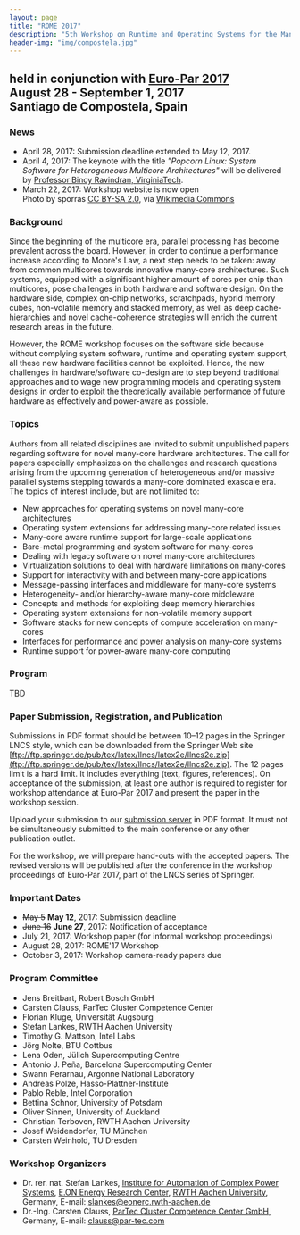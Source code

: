 ```yaml
---
layout: page
title: "ROME 2017"
description: "5th Workshop on Runtime and Operating Systems for the Many-core Era"
header-img: "img/compostela.jpg"
---
```


## held in conjunction with [Euro-Par 2017](http://europar2017.usc.es/)<br> August 28 - September 1, 2017<br> Santiago de Compostela, Spain

### News

* April 28, 2017: Submission deadline extended to May 12, 2017.
* April 4, 2017: The keynote with the title *"Popcorn Linux: System Software for Heterogeneous Multicore Architectures"* will be delivered by [Professor Binoy Ravindran, VirginiaTech](https://www.ece.vt.edu/people/profile/ravindran).
* March 22, 2017: Workshop website is now open<br>Photo by sporras [CC BY-SA 2.0](http://creativecommons.org/licenses/by-sa/2.0), via [Wikimedia Commons](https://commons.wikimedia.org/wiki/File%3AAyuntamiento_de_Santiago_de_Compostela.jpg)

### Background

Since the beginning of the multicore era, parallel processing has become prevalent across the board. However, in order to continue a performance increase according to Moore's Law, a next step needs to be taken: away from common multicores towards innovative many-core architectures. Such systems, equipped with a significant higher amount of cores per chip than multicores, pose challenges in both hardware and software design. On the hardware side, complex on-chip networks, scratchpads, hybrid memory cubes, non-volatile memory and stacked memory, as well as deep cache-hierarchies and novel cache-coherence strategies will enrich the current research areas in the future.

However, the ROME workshop focuses on the software side because without complying system software, runtime and operating system support, all these new hardware facilities cannot be exploited. Hence, the new challenges in hardware/software co-design are to step beyond traditional approaches and to wage new programming models and operating system designs in order to exploit the theoretically available performance of future hardware as effectively and power-aware as possible.

### Topics

Authors from all related disciplines are invited to submit unpublished papers regarding software for novel many-core hardware architectures. The call for papers especially emphasizes on the challenges and research questions arising from the upcoming generation of heterogeneous and/or massive parallel systems stepping towards a many-core dominated exascale era. The topics of interest include, but are not limited to:

* New approaches for operating systems on novel many-core architectures
* Operating system extensions for addressing many-core related issues
* Many-core aware runtime support for large-scale applications
* Bare-metal programming and system software for many-cores
* Dealing with legacy software on novel many-core architectures
* Virtualization solutions to deal with hardware limitations on many-cores
* Support for interactivity with and between many-core applications
* Message-passing interfaces and middleware for many-core systems 
* Heterogeneity- and/or hierarchy-aware many-core middleware
* Concepts and methods for exploiting deep memory hierarchies
* Operating system extensions for non-volatile memory support
* Software stacks for new concepts of compute acceleration on many-cores
* Interfaces for performance and power analysis on many-core systems
* Runtime support for power-aware many-core computing

### Program

TBD

### Paper Submission, Registration, and Publication

Submissions in PDF format should be between 10–12 pages in the Springer LNCS style, which can be downloaded from the Springer Web site [ftp://ftp.springer.de/pub/tex/latex/llncs/latex2e/llncs2e.zip](ftp://ftp.springer.de/pub/tex/latex/llncs/latex2e/llncs2e.zip). The 12 pages limit is a hard limit. It includes everything (text, figures, references). On acceptance of the submission, at least one author is required to register for workshop attendance at Euro-Par 2017 and present the paper in the workshop session.

Upload your submission to our [submission server](https://www.easychair.org/conferences/?conf=europar2017workshops) in PDF format.
It must not be simultaneously submitted to the main conference or any other publication outlet.

For the workshop, we will prepare hand-outs with the accepted papers. The revised versions will be published after the conference in the workshop proceedings of Euro-Par 2017, part of the LNCS series of Springer.

### Important Dates

* <del>May 5</del> **May 12**, 2017: Submission deadline
* <del>June 16</del> **June 27**, 2017: Notification of acceptance
* July 21, 2017: Workshop paper (for informal workshop proceedings)
* August 28, 2017: ROME'17 Workshop
* October 3, 2017: Workshop camera-ready papers due

### Program Committee

* Jens Breitbart, Robert Bosch GmbH
* Carsten Clauss, ParTec Cluster Competence Center
* Florian Kluge, Universität Augsburg
* Stefan Lankes, RWTH Aachen University
* Timothy G. Mattson, Intel Labs
* Jörg Nolte, BTU Cottbus
* Lena Oden, Jülich Supercomputing Centre
* Antonio J. Peña, Barcelona Supercomputing Center
* Swann Perarnau,  Argonne National Laboratory
* Andreas Polze, Hasso-Plattner-Institute
* Pablo Reble, Intel Corporation
* Bettina Schnor, University of Potsdam
* Oliver Sinnen, University of Auckland
* Christian Terboven, RWTH Aachen University
* Josef Weidendorfer, TU München
* Carsten Weinhold, TU Dresden

### Workshop Organizers

* Dr. rer. nat. Stefan Lankes, [Institute for Automation of Complex Power Systems](http://www.acs.eonerc.rwth-aachen.de/), [E.ON Energy Research Center](http://www.eonerc.rwth-aachen.de/), [RWTH Aachen University](http://www.rwth-aachen.de/), Germany, E-mail: <slankes@eonerc.rwth-aachen.de>
* Dr.-Ing. Carsten Clauss, [ParTec Cluster Competence Center GmbH](http://www.par-tec.com/), Germany, E-mail: <clauss@par-tec.com>

